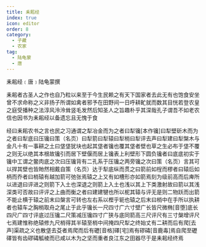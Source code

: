 ```yaml
---
title: 耒耜经
index: true
icon: editor
order: 8
category:
  - 子藏
  - 农家
tag:
  - 陆龟蒙
  - 唐
---
```


耒耜经﹝唐﹞陆龟蒙撰  

耒耜者古圣人之作也自乃粒以来至于今生民赖之有天下国家者去此无有也饱食安坐曾不求命称之义非扬子所谓如禽者邪予在田野间一日呼耕甿就而数其目恍若登农皇之庭受播种之法淳风泠泠耸竖毛发然后知圣人之旨趣朴乎其深哉孔子谓吾不如老农信也因书为耒耜经以备遗忘且无愧于食  

经曰耒耜农书之言也民之习通谓之犁冶金而为之者曰犁镵[本作镵]曰犁壁斫木而为之者曰犁底曰压镵曰策（名页）曰犁箭曰犁辕曰犁梢曰犁评去声曰犁建曰犁槃木与金凡十有一事耕之土曰垡垡犹块也起其垡者镵也覆其垡者壁也草之生必布于垡不覆之则无以绝其本根故镵引而居下壁偃而居上镵表上利壁形下圆负镵者曰底底初实于镵中工谓之鳖肉底之次曰压镵背有二孔系于压镵之两旁镵之次曰策（名页）言其可以捍其壁也皆貤然相戴自策（名页）达于犁底纵而贯之曰箭前如桯而樛者曰辕后如柄而乔者曰梢辕有越加箭可弛张焉辕之上又有如槽形亦如箭焉刻为级前高而后庳所以进退曰评进之则箭下入土也深退之则箭上入土也浅以其上下类激射故曰箭以其浅深类可否故曰评评之上曲而衡之者曰建建犍也所以柅其辕与评无是则二物跃而出箭不能止横于辕之前末曰槃言可转也左右系以樫乎轭也辕之后末曰梢中在手所以执耕者也辕车之胸梢取舟之尾止于此乎镵长一尺四寸广六寸壁广长皆尺微椭[音堕]底长四尺广四寸评底过压镵二尺策减压镵四寸广狭与底同箭高三尺评尺有三寸槃增评尺七焉建惟称绝辕修九尺梢得其半辕至梢中间掩四尺犁之终始丈有二耕而后有爬[去声]渠疏之义也散垡去芟者焉爬而后有礰[音格]礋[宅]焉有磟碡[音鹿毒]焉自爬至礰礋皆有齿磟碡觚棱而已咸以木为之坚而重者良江东之田器尽于是耒耜经终焉  
